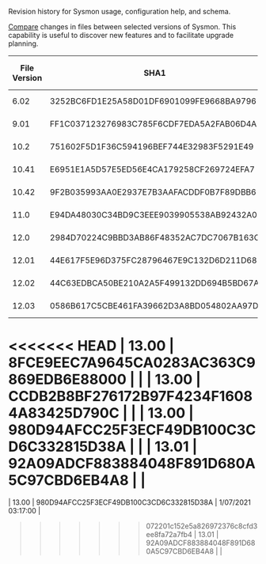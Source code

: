 Revision history for Sysmon usage, configuration help, and schema.

[Compare](https://github.com/dstaulcu/SysmonVersionHistory/compare) changes in files between selected versions of Sysmon. This capability is useful to discover new features and to facilitate upgrade planning.

| File Version | SHA1 | Digital Signature Date |
|--------------|------|--------------------------|
| 6.02 | 3252BC6FD1E25A58D01DF6901099FE9668BA9796 | 05/17/2017 02:02:00 |
| 9.01 | FF1C037123276983C785F6CDF7EDA5A2FAB06D4A | 03/11/2019 14:58:00 |
| 10.2 | 751602F5D1F36C594196BEF744E32983F5291E49 | 06/28/2019 11:10:00 |
| 10.41 | E6951E1A5D57E5ED56E4CA179258CF269724EFA7 | 09/16/2019 02:46:00 |
| 10.42 | 9F2B035993AA0E2937E7B3AAFACDDF0B7F89DBB6 | 12/10/2019 16:57:00 |
| 11.0 | E94DA48030C34BD9C3EEE9039905538AB92432A0 | 02/10/2020 16:07:00 |
| 12.0 | 2984D70224C9BBD3AB86F48352AC7DC7067B163C | 09/09/2020 16:30:00 |
| 12.01 | 44E617F5E96D375FC28796467E9C132D6D211D68 | 10/12/2020 12:46:00 |
| 12.02 | 44C63EDBCA50BE210A2A5F499132DD694B5BD67A | 11/04/2020 05:52:00 |
| 12.03 | 0586B617C5CBE461FA39662D3A8BD054802AA97D | 11/23/2020 11:25:00 |
<<<<<<< HEAD
| 13.00 | 8FCE9EEC7A9645CA0283AC363C9869EDB6E88000 |  |
| 13.00 | CCDB2B8BF276172B97F4234F16084A83425D790C |  |
| 13.00 | 980D94AFCC25F3ECF49DB100C3CD6C332815D38A |  |
| 13.01 | 92A09ADCF883884048F891D680A5C97CBD6EB4A8 |  |
=======
| 13.00 | 980D94AFCC25F3ECF49DB100C3CD6C332815D38A | 1/07/2021 03:17:00 |
>>>>>>> 072201c152e5a826972376c8cfd3ee8fa72a7fb4
| 13.01 | 92A09ADCF883884048F891D680A5C97CBD6EB4A8 |  |
